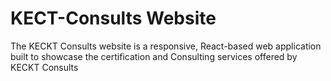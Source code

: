 # KECT-Consults Website
The KECKT Consults website is a responsive, React-based web application built to showcase the certification and Consulting services offered by KECKT Consults
